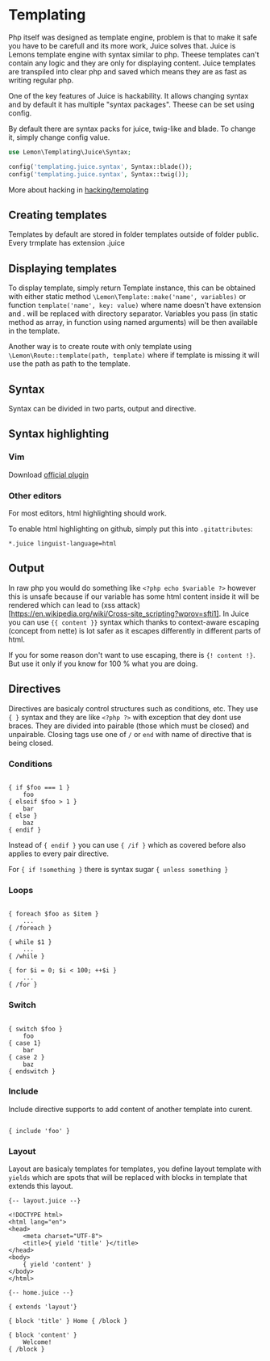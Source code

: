 # Templating

Php itself was designed as template engine, problem is that to make it safe you have to be carefull and its more work, Juice solves that. Juice is Lemons template engine with syntax similar to php. Theese templates can't contain any logic and they are only for displaying content. Juice templates are transpiled into clear php and saved which means they are as fast as writing regular php.

One of the key features of Juice is hackability. It allows changing syntax and by default it has multiple "syntax packages". Theese can be set using config.

By default there are syntax packs for juice, twig-like and blade. To change it, simply change config value.

```php
use Lemon\Templating\Juice\Syntax;

config('templating.juice.syntax', Syntax::blade());
config('templating.juice.syntax', Syntax::twig());
```

More about hacking in [hacking/templating]()

## Creating templates

Templates by default are stored in folder templates outside of folder public. Every trmplate has extension .juice

## Displaying templates

To display template, simply return Template instance, this can be obtained with either static method `\Lemon\Template::make('name', variables)` or function `template('name', key: value)` where name doesn't have extension and . will be replaced with directory separator. Variables you pass (in static method as array, in function using named arguments) will be then available in the template.

Another way is to create route with only template using `\Lemon\Route::template(path, template)` where if template is missing it will use the path as path to the template.

## Syntax

Syntax can be divided in two parts, output and directive.

## Syntax highlighting

### Vim

Download [official plugin](https://github.com/Lemon-Framework/vim)

### Other editors

For most editors, html highlighting should work.

To enable html highlighting on github, simply put this into `.gitattributes`:

```
*.juice linguist-language=html
```

## Output

In raw php you would do something like `<?php echo $variable ?>` however this is unsafe because if our variable has some html content inside it will be rendered which can lead to (xss attack)[https://en.wikipedia.org/wiki/Cross-site_scripting?wprov=sfti1]. In Juice you can use `{{ content }}` syntax which thanks to context-aware escaping (concept from nette) is lot safer as it escapes differently in different parts of html.

If you for some reason don't want to use escaping, there is `{! content !}`. But use it only if you know for 100 % what you are doing.

## Directives

Directives are basicaly control structures such as conditions, etc. They use `{ }` syntax and they are like `<?php ?>` with exception that dey dont use braces. They are divided into pairable (those which must be closed) and unpairable. Closing tags use one of `/` or `end` with name of directive that is being closed.

### Conditions

```juice

{ if $foo === 1 }
    foo
{ elseif $foo > 1 } 
    bar
{ else }
    baz 
{ endif }

```

Instead of `{ endif }` you can use `{ /if }` which as covered before also applies to every pair directive.

For `{ if !something }` there is syntax sugar `{ unless something }`

### Loops

```juice

{ foreach $foo as $item }
    ...
{ /foreach }

{ while $1 }
    ...
{ /while }

{ for $i = 0; $i < 100; ++$i }
    ...
{ /for }

```

### Switch

```juice

{ switch $foo }
    foo
{ case 1} 
    bar
{ case 2 }
    baz 
{ endswitch }

```

### Include

Include directive supports to add content of another template into curent.

```

{ include 'foo' }

```

### Layout
    
Layout are basicaly templates for templates, you define layout template with `yields` which are spots that will be replaced with blocks in template that extends this layout.

```
{-- layout.juice --}

<!DOCTYPE html>
<html lang="en">
<head>
    <meta charset="UTF-8">
    <title>{ yield 'title' }</title>
</head>
<body>
    { yield 'content' }
</body>
</html>

{-- home.juice --}

{ extends 'layout'}

{ block 'title' } Home { /block }

{ block 'content' }
    Welcome!
{ /block }

```
